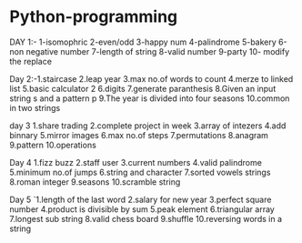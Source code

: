 # Python-programming
DAY 1:- 1-isomophric 2-even/odd 3-happy num 4-palindrome 5-bakery 6-non negative number 7-length of string 8-valid number 9-party 10- modify the replace

Day 2:-1.staircase 2.leap year 3.max no.of words to count 4.merze to linked list 5.basic calculator 2 6.digits 7.generate paranthesis 8.Given an input string s and a pattern p 9.The year is divided into four seasons 10.common in two strings 

day 3 1.share trading 2.complete project in week 3.array of intezers 4.add binnary 5.mirror images 6.max no.of steps 7.permutations 8.anagram 9.pattern 10.operations

Day 4 1.fizz buzz 2.staff user 3.current numbers 4.valid palindrome 5.minimum no.of jumps 6.string and character 7.sorted vowels strings 8.roman integer 9.seasons 10.scramble string

Day 5 `1.length of the last word 2.salary for new year 3.perfect square number 4.product is divisible by sum 5.peak element 6.triangular array 7.longest sub string 8.valid chess board 9.shuffle 10.reversing words in a string
